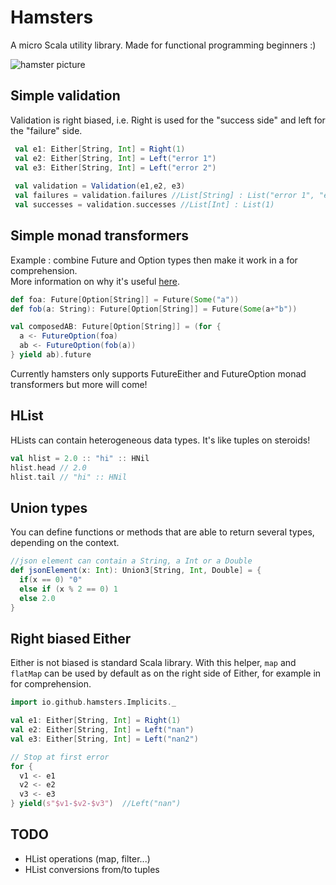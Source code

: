 # Hamsters

A micro Scala utility library. Made for functional programming beginners :)

![hamster picture](http://loicdescotte.github.io/images/hamster.jpg)

## Simple validation

Validation is right biased, i.e. Right is used for the "success side" and left for the "failure" side.

```scala
 val e1: Either[String, Int] = Right(1)
 val e2: Either[String, Int] = Left("error 1")
 val e3: Either[String, Int] = Left("error 2")
 
 val validation = Validation(e1,e2, e3)
 val failures = validation.failures //List[String] : List("error 1", "error 2")
 val successes = validation.successes //List[Int] : List(1)
```
 
##  Simple monad transformers

Example : combine Future and Option types then make it work in a for comprehension.  
More information on why it's useful [here](http://loicdescotte.github.io/posts/scala-compose-option-future/).

```scala
def foa: Future[Option[String]] = Future(Some("a"))
def fob(a: String): Future[Option[String]] = Future(Some(a+"b"))

val composedAB: Future[Option[String]] = (for {
  a <- FutureOption(foa)
  ab <- FutureOption(fob(a))
} yield ab).future
```
Currently hamsters only supports FutureEither and FutureOption monad transformers but more will come!

## HList

HLists can contain heterogeneous data types. It's like tuples on steroids!
 
```scala
val hlist = 2.0 :: "hi" :: HNil
hlist.head // 2.0
hlist.tail // "hi" :: HNil
```

## Union types

You can define functions or methods that are able to return several types, depending on the context.

```scala
//json element can contain a String, a Int or a Double
def jsonElement(x: Int): Union3[String, Int, Double] = {
  if(x == 0) "0"
  else if (x % 2 == 0) 1
  else 2.0
}
```

## Right biased Either

Either is not biased is standard Scala library. With this helper, `map` and `flatMap` can be used by default as on the right side of Either, for example in for comprehension. 

```scala
import io.github.hamsters.Implicits._

val e1: Either[String, Int] = Right(1)
val e2: Either[String, Int] = Left("nan")
val e3: Either[String, Int] = Left("nan2")

// Stop at first error
for {
  v1 <- e1
  v2 <- e2
  v3 <- e3
} yield(s"$v1-$v2-$v3")  //Left("nan")
```
 
## TODO

 * HList operations (map, filter...)
 * HList conversions from/to tuples

